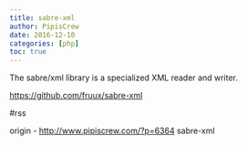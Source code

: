 ```yaml
---
title: sabre-xml
author: PipisCrew
date: 2016-12-10
categories: [php]
toc: true
---
```


The sabre/xml library is a specialized XML reader and writer.

https://github.com/fruux/sabre-xml

#rss

origin - http://www.pipiscrew.com/?p=6364 sabre-xml